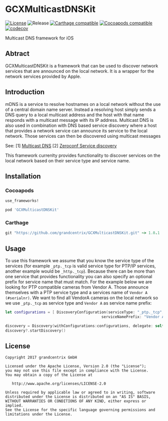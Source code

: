 # GCXMulticastDNSKit
 [![License](https://img.shields.io/badge/License-Apache%202.0-blue.svg)](https://opensource.org/licenses/Apache-2.0) ![Release](https://img.shields.io/github/release/grandcentrix/GCXMulticastDNSKit.svg) [![Carthage compatible](https://img.shields.io/badge/Carthage-compatible-4BC51D.svg?style=flat)](https://github.com/Carthage/Carthage) [![Cocoapods compatible](https://img.shields.io/cocoapods/v/GCXMulticastDNSKit.svg)](https://cocoapods.org/) [![codecov](https://codecov.io/gh/grandcentrix/GCXMulticastDNSKit/branch/master/graph/badge.svg)](https://codecov.io/gh/grandcentrix/GCXMulticastDNSKit)



Multicast DNS framework for iOS

## Abtract

GCXMulticastDNSKit is a framework that can be used to discover network services that are announced on the local network. It is a wrapper for the network services provided by Apple.

## Introduction

mDNS is a service to resolve hostnames on a local network without the use of a central domain name server. Instead a resolving host simply sends a DNS query to a local multicast address and the host with that name responds with a multicast message with its IP address. Multicast DNS is also used in combination with DNS based service discovery where a host that provides a network service can announce its service to the local network. Those services can then be discovered using multicast messages

See: [1] [Multicast DNS](https://en.wikipedia.org/wiki/Multicast_DNS)
     [2] [Zeroconf Service discovery](https://en.wikipedia.org/wiki/Zero-configuration_networking#Service_discovery)

This framework currenlty provides functionality to discover services on the local network based on their service type and service name.

## Installation

### Cocoapods

```ruby
use_frameworks!

pod 'GCXMulticastDNSKit'

```

### Carthage

```ruby
git "https://github.com/grandcentrix/GCXMulticastDNSKit.git" ~> 1.0.1

```

## Usage

To use this framework we assume that you know the service type of the services (for example `_ptp._tcp` is valid service type for PTP/IP services, another example would be `_http._tcp`). Because there can be more than one service that provides functionality you can also specify an optional prefix for service name that must match. For the example below we are looking for PTP compatible cameras from Vendor A. Those announce themselves with a PTP service type and a services name of `Vendor A (#serialnr)`. We want to find all VendorA cameras on the local network so we use `_ptp._tcp` as service type and `Vendor A` as service name prefix:

```swift
let configurations = [ DiscoveryConfiguration(serviceType: "_ptp._tcp",
                                           serviceNamePrefix: "Vendor A") ]

discovery = Discovery(withConfigurations:configurations, delegate: self)
discovery?.startDiscovery()

```

## License

```
Copyright 2017 grandcentrix GmbH

Licensed under the Apache License, Version 2.0 (the "License");
you may not use this file except in compliance with the License.
You may obtain a copy of the License at

   http://www.apache.org/licenses/LICENSE-2.0

Unless required by applicable law or agreed to in writing, software
distributed under the License is distributed on an "AS IS" BASIS,
WITHOUT WARRANTIES OR CONDITIONS OF ANY KIND, either express or implied.
See the License for the specific language governing permissions and
limitations under the License.
```
